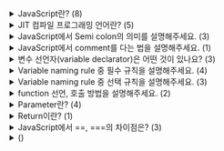 <details>
<summary>JavaScript란? (8)</summary>
<br>

- HTML, CSS와 함께 World Widw Web의 중요 기술 중 하나인 JIT 컴파일 프로그래밍 언어
- JavaScript는 웹 페이지에서 동적인 기능을 추가하고, 사용자와 상호작용하는 등 다양한 기능을 수행할 수 있습니다.
- JavaScript는 객체 지향 언어로, 변수, 함수, 클래스, 객체 등의 기본적인 프로그래밍 요소를 갖추고 있습니다.
- 브라우저에서 제공되는 Document Object Model (DOM)과 Browser Object Model (BOM)을 사용하여 웹 페이지의 요소에 접근하고 조작할 수 있습니다.
- JavaScript는 브라우저에서 실행되기 때문에, 어떠한 특별한 설치 없이 모든 브라우저에서 실행될 수 있습니다.
- Node.js라는 서버 측 JavaScript 실행 환경을 사용하여 서버 측 개발도 가능합니다.
- 2015년에 ES6 (ES2015) JavaScript 버전 업데이트를 기점으로 사용량이 크게 늘었습니다.
- Mobile application, pc application, VR, AR, block chain 등 다양한 분야에 활용되는 범용되는 기술로 발전했습니다.
</details>

<details>
<summary>JIT 컴파일 프로그래밍 언어란? (5)</summary>
<br>

- `JIT compiler` Just-In-Time의 준말으로, 런타임 시점에 코드를 컴파일하는 방식을 말합니다.
- `JIT compile programing language` 
  - JIT 컴파일러를 사용한 언어
  - 이를 통해 실행 속도를 향상시키고, 메모리 사용량을 줄일 수 있습니다.
  - 대표적인 JIT 컴파일 프로그래밍 언어로는 Java, C#, JavaScript(V8 엔진), Python(PyPy) 등이 있습니다.
</details>

<details>
<summary>JavaScript에서 Semi colon의 의미를 설명해주세요. (3)</summary>
<br>

- 한 문장 맨 끝에 세미콜론(;)을 붙여 문장을 구분합니다.
- Javascript는 코드를 해석하는 과정에서 상황에 따라 자동으로 세미콜론을 추가해주는 규칙이 있습니다.
- 필요한 경우에만 사용하는 사람도 있고 반드시 사용하는 사람이 있습니다.
</details>

<details>
<summary>JavaScript에서 comment를 다는 법을 설명해주세요. (1)</summary>
<br>

- `//` 뒤, `/* */` 사이의 내용은 실행되지 않습니다.
</details>

<details>
<summary>변수 선언자(variable declarator)은 어떤 것이 있나요? (3)</summary>
<br>

- var
  - function scope를 또는 global scope를 갖습니다.
  - var 키워드 변수 선언은 코드가 실행되기 전에 처리하기 때문에 hoisting이 일어납니다.
- let(ES6)
  - block scope 또는 global scope를 갖습니다.
- const(ES6)
  - block scope 또는 global scope를 갖는다
  - 해당 scope 내에서 할당된 값을 변경하거나 재선언 할 수 없습니다.
  - reference type을 할당할 경우 주소값이 복사되어 내부 요소의 값을 변경할 수 있습니다.
</details>

<details>
<summary>Variable naming rule 중 필수 규칙을 설명해주세요. (4)</summary>
<br>

- JavaScript 식별자는 '문자(a-z,A-Z)', '밑줄(\_)' 혹은 '달러 기호($)'로 시작해야 합니다.
- 두 번째 글자부터는 '숫자(0-9)'도 쓸 수 있습니다.
- 대문자와 소문자를 구분합니다.
- 예약어(Reserved word)는 사용할 수 없습니다. (Ex. if, for, let, this, ...)
</details>

<details>
<summary>Variable naming rule 중 선택 규칙을 설명해주세요. (3)</summary>
<br>

- 추상화와 구체화가 적당한 이름이 좋습니다.
- 이름에 의미를 담는 것이 좋습니다.
- 'camelCase'로 쓰는 것이 좋습니다.
</details>

<details>
<summary>function 선언, 호출 방법을 설명해주세요. (2)</summary>
<br>

- `function my_func(parameters) {statements}` 형태로 선언합니다.
- `my_func(arguments);` 형태로 호출합니다.
</details>

<details>
<summary>Parameter란? (4)</summary>
<br>

- 함수를 호출할 때 괄호 안에 parameter를 넣어 전달하면 함수 내부에서 사용할 수 있습니다.
- 전달되지 않은 parameter는 undefined 값으로 설정됩니다.
- Default parameter로 전달되지 않았을 때의 기본값을 설정할 수 있습니다.
- Default parameter는 뒷쪽에 쓰는 것이 좋습니다.
</details>

<details>
<summary>Return이란? (1)</summary>
<br>

- 함수가 실행된 자리에 값을 전달할 수 있게 해줍니다.
</details>

<details>
<summary>JavaScript에서 ==, ===의 차이점은? (3)</summary>
<br>

- `==` 는 느슨한 같음(loose equality)으로 두 값이 같은지 비교합니다. 이때, 두 값을 공통 형(type)으로 암묵적으로 변환합니다. 암묵적 변환은 서로 다른 타입이면 `Number` 타입으로 변환하고 최종 같음 비교는 `===` 처럼 수행됩니다.
  1. 두 값의 타입이 같으면 그대로 비교합니다.
  2. 두 값의 타입이 다르면 다음과 같은 규칙으로 타입을 변환합니다.
     - null과 undefined는 서로 같습니다.
     - boolean 타입은 Number 타입으로 변환합니다. true는 1, false는 0으로 변환됩니다.
     - string 타입은 Number 타입으로 변환합니다. 문자열이 숫자로 이루어져 있다면 해당 숫자로 변환됩니다. 그렇지 않으면 NaN으로 변환됩니다.
     - object 타입과 symbol 타입은 Number 타입으로 변환합니다. valueOf() 메소드가 숫자를 반환하면 해당 숫자로 변환됩니다. valueOf() 메소드가 숫자가 아니라면 toString() 메소드의 반환값을 다시 Number 타입으로 변환합니다. 그렇지 않으면 NaN으로 변환됩니다.
     - NaN == NaN은 false입니다.
- `===` 는 엄격한 같음(strict equality)으로 두 값이 같은지 비교합니다. 이때, 형 변환은 일어나지 않고, 둘이 서로 다른 형이면, 둘은 같지 않다고 판단합니다.
- 관련 내용
  - `==` 는 암묵적 형변환이이 일어나는데, 암묵적 형변환이 일어날 것을 모두 기억하거나 예측하는 것이 어렵기 때문에, 의도하지 않은 결과를 얻게 될 가능성이 크고 이로 인해 오류 가능성이 커집니다. 따라서 동등함을 비교하기 위해서 `===` 를 사용하는 것이 좋습니다.
  - 비교 연산 중에 ES6(ECMAScript 2015)에 추가된 `Object.is` 도 있습니다. `+0`, `0`, `NaN`, 비교 이외에는 `===` 연산과 동일한 결과를 줍니다.
    - Object.is(NaN, NaN)은 true가 아닌 false를 반환합니다.
    - Object.is(+0, -0)은 false가 아닌 true를 반환합니다.
  - 객체간 비교할 경우 객체 안의 내용이 같더라도 참조형이기 때문에 `==`, `===`, `Object.is` 로 비교하면 `false`로 판단합니다. 따라서 `JSON.stringify` 로 객체 안의 내용을 문자열로 변환한 후 비교 하거나 순서가 보장되지 않는 값이라면, 정렬 후 비교 합니다.
</details>

<details>
  <summary>()</summary>
  <br />
  
  -
</details>
